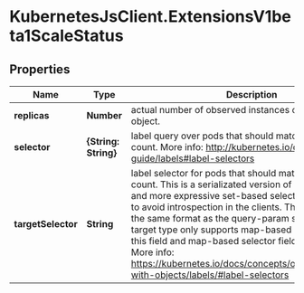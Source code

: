 # KubernetesJsClient.ExtensionsV1beta1ScaleStatus

## Properties
Name | Type | Description | Notes
------------ | ------------- | ------------- | -------------
**replicas** | **Number** | actual number of observed instances of the scaled object. | 
**selector** | **{String: String}** | label query over pods that should match the replicas count. More info: http://kubernetes.io/docs/user-guide/labels#label-selectors | [optional] 
**targetSelector** | **String** | label selector for pods that should match the replicas count. This is a serializated version of both map-based and more expressive set-based selectors. This is done to avoid introspection in the clients. The string will be in the same format as the query-param syntax. If the target type only supports map-based selectors, both this field and map-based selector field are populated. More info: https://kubernetes.io/docs/concepts/overview/working-with-objects/labels/#label-selectors | [optional] 


